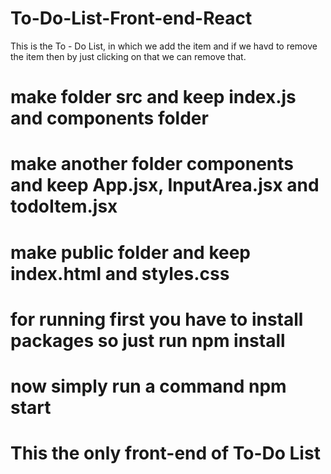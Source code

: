 # To-Do-List-Front-end-React
This is the To - Do List, in which we add the item and if we havd to remove the item then by just clicking on that we can remove that.
# make folder src and keep index.js and components folder
# make another folder components and keep App.jsx, InputArea.jsx and todoItem.jsx
# make public folder and keep index.html and styles.css
# for running first you have to install packages so just run npm install
# now simply run a command npm start
# This the only front-end of To-Do List
